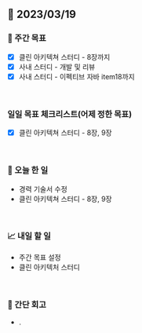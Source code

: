 ## 📅 2023/03/19


### 👏 주간 목표

- [x] 클린 아키텍쳐 스터디 - 8장까지
- [x] 사내 스터디 - 개발 및 리뷰
- [x] 사내 스터디 - 이펙티브 자바 item18까지

<br/>

### 일일 목표 체크리스트(어제 정한 목표)

- [x] 클린 아키텍쳐 스터디 - 8장, 9장

<br/>

### 💯 오늘 한 일

- 경력 기술서 수정
- 클린 아키텍쳐 스터디 - 8장, 9장

<br/>

### 📈 내일 할 일

- 주간 목표 설정
- 클린 아키텍처 스터디
  
<br/>

### 🤔 간단 회고

- .
 
